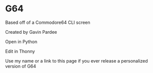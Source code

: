 # G64
Based off of a Commodore64 CLI screen

Created by Gavin Pardee

Open in Python

Edit in Thonny

Use my name or a link to this page if you ever release a personalized version of G64
